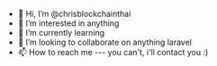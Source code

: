 - 👋 Hi, I’m @chrisblockchainthai
- 👀 I’m interested in anything
- 🌱 I’m currently learning 
- 💞️ I’m looking to collaborate on anything laravel
- 📫 How to reach me --- you can't, i'll contact you :)
<!---
chrisblockchainthai/chrisblockchainthai is a ✨ special ✨ repository because its `README.md` (this file) appears on your GitHub profile.
You can click the Preview link to take a look at your changes.
--->
